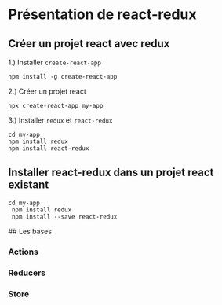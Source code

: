 # Présentation de react-redux

## Créer un projet react avec redux

1.) Installer ```create-react-app```
```
npm install -g create-react-app
```

2.) Créer un projet react

```
npx create-react-app my-app
```

3.) Installer ```redux``` et ```react-redux```

```
cd my-app
npm install redux
npm install react-redux
```


## Installer react-redux dans un projet react existant

```javacript
cd my-app
 npm install redux
 npm install --save react-redux
```



## Les bases 

### Actions

### Reducers 

### Store 